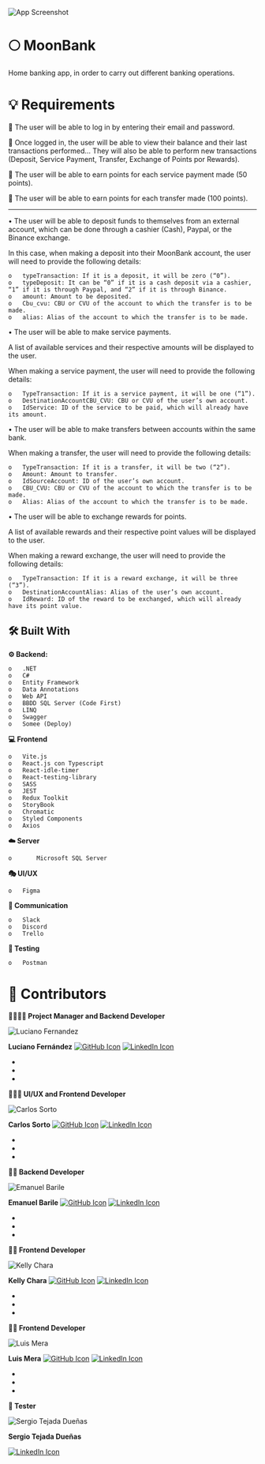 


![App Screenshot](https://iili.io/HMmuk2S.jpg)


# 🌕 MoonBank 

Home banking app, in order to carry out different banking operations.

# 💡 Requirements

🔑	The user will be able to log in by entering their email and password.

👤	Once logged in, the user will be able to view their balance and their last transactions performed… They will also be able to perform new transactions (Deposit, Service Payment, Transfer, Exchange of Points por Rewards).

🔌	The user will be able to earn points for each service payment made (50 points).

💸	The user will be able to earn points for each transfer made (100 points).

------------


•	The user will be able to deposit funds to themselves from an external account, which can be done through a cashier (Cash), Paypal, or the Binance exchange.

In this case, when making a deposit into their MoonBank account, the user will need to provide the following details:

    o	typeTransaction: If it is a deposit, it will be zero (“0”).
    o	typeDeposit: It can be “0” if it is a cash deposit via a cashier, “1” if it is through Paypal, and “2” if it is through Binance.
    o	amount: Amount to be deposited.
    o	Cbu_cvu: CBU or CVU of the account to which the transfer is to be made.
    o	alias: Alias of the account to which the transfer is to be made.


•	The user will be able to make service payments.

A list of available services and their respective amounts will be displayed to the user.

When making a service payment, the user will need to provide the following details:

    o	TypeTransaction: If it is a service payment, it will be one (“1”).
    o	DestinationAccountCBU_CVU: CBU or CVU of the user’s own account.
    o	IdService: ID of the service to be paid, which will already have its amount.


•	The user will be able to make transfers between accounts within the same bank.

When making a transfer, the user will need to provide the following details:

    o	TypeTransaction: If it is a transfer, it will be two (“2”).
    o	Amount: Amount to transfer.
    o	IdSourceAccount: ID of the user’s own account.
    o	CBU_CVU: CBU or CVU of the account to which the transfer is to be made.
    o	Alias: Alias of the account to which the transfer is to be made.


•	The user will be able to exchange rewards for points.

A list of available rewards and their respective point values will be displayed to the user.

When making a reward exchange, the user will need to provide the following details:

    o	TypeTransaction: If it is a reward exchange, it will be three (“3”).
    o	DestinationAccountAlias: Alias of the user’s own account.
    o	IdReward: ID of the reward to be exchanged, which will already have its point value.

## 🛠️ Built With

**⚙️ Backend:** 

    o	.NET
    o	C#
    o	Entity Framework
    o	Data Annotations
    o	Web API
    o	BBDD SQL Server (Code First)
    o	LINQ
    o	Swagger
    o	Somee (Deploy)


**💻 Frontend**

    o	Vite.js
    o	React.js con Typescript
    o	React-idle-timer
    o	React-testing-library
    o	SASS
    o	JEST
    o	Redux Toolkit
    o	StoryBook
    o	Chromatic
    o	Styled Components
    o	Axios


**☁️ Server** 

    o       Microsoft SQL Server


**🎭 UI/UX**

    o	Figma


**💬 Communication**

    o	Slack
    o	Discord
    o	Trello

**🧪 Testing**

    o	Postman


# 🤝 Contributors


**👨‍💼👨‍💻 Project Manager and Backend Developer**

![Luciano Fernandez](https://iili.io/HV3aByu.jpg)

**Luciano Fernández**
[![GitHub Icon](https://icons.iconarchive.com/icons/pictogrammers/material/48/github-icon.png)](https://github.com/FZ-developer) 
[![LinkedIn Icon](https://icons.iconarchive.com/icons/limav/flat-gradient-social/48/Linkedin-icon.png)](https://www.linkedin.com/in/fz-developer) 

+
+
+

**🎨👨‍💻 UI/UX and Frontend Developer**

![Carlos Sorto](https://iili.io/HMae9Yx.jpg)

**Carlos Sorto**
[![GitHub Icon](https://icons.iconarchive.com/icons/pictogrammers/material/48/github-icon.png)](https://github.com/SortOmega) 
[![LinkedIn Icon](https://icons.iconarchive.com/icons/limav/flat-gradient-social/48/Linkedin-icon.png)](https://www.linkedin.com/in/sortomega) 

+
+
+


**👨‍💻 Backend Developer**

![Emanuel Barile](https://iili.io/HMae3hP.jpg)

**Emanuel Barile**
[![GitHub Icon](https://icons.iconarchive.com/icons/pictogrammers/material/48/github-icon.png)](https://github.com/EmanuelBarile) 
[![LinkedIn Icon](https://icons.iconarchive.com/icons/limav/flat-gradient-social/48/Linkedin-icon.png)](https://www.linkedin.com/in/emanuel-barile) 

+
+
+

**👩‍💻 Frontend Developer**

![Kelly Chara](https://iili.io/HMaeJpV.jpg)

**Kelly Chara**
[![GitHub Icon](https://icons.iconarchive.com/icons/pictogrammers/material/48/github-icon.png)](https://github.com/kelly1801) 
[![LinkedIn Icon](https://icons.iconarchive.com/icons/limav/flat-gradient-social/48/Linkedin-icon.png)](https://www.linkedin.com/in/kelly-chara) 

+
+
+

**👨‍💻 Frontend Developer**

![Luis Mera](https://iili.io/HMae2TB.jpg)

**Luis Mera**
[![GitHub Icon](https://icons.iconarchive.com/icons/pictogrammers/material/48/github-icon.png)](https://github.com/luismera86) 
[![LinkedIn Icon](https://icons.iconarchive.com/icons/limav/flat-gradient-social/48/Linkedin-icon.png)](https://www.linkedin.com/in/luis-mera-developer) 

+
+
+


**🧪 Tester**

![Sergio Tejada Dueñas](https://iili.io/HMamb2f.jpg)

**Sergio Tejada Dueñas**

[![LinkedIn Icon](https://icons.iconarchive.com/icons/limav/flat-gradient-social/48/Linkedin-icon.png)](https://www.linkedin.com/in/sergio-alonso-tejada-duenas) 
